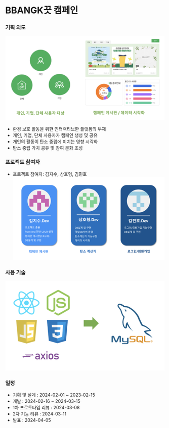 ﻿# BBANGK끗 캠페인
<!-- * readme 작성요령: https://velog.io/@gmlstjq123/Readme.md-%ED%8C%8C%EC%9D%BC-%EC%9E%91%EC%84%B1%EB%B2%95 -->

### 기획 의도
![plan](https://github.com/jisoooo17/bbangkkeut_campaign/blob/main/intro.png)
* 환경 보호 활동을 위한 인터랙티브한 플랫폼의 부재
* 개인, 기업, 단체 사용자가 캠페인 생성 및 공유
* 개인의 활동이 탄소 중립에 미치는 영향 시각화
* 탄소 중립 가치 공유 및 참여 문화 조성

### 프로젝트 참여자
* 프로젝트 참여자: 김지수, 상호형, 김민호
![team](https://github.com/jisoooo17/bbangkkeut_campaign/blob/main/introduce-teamm.png) 

### 사용 기술
![stack](https://github.com/jisoooo17/bbangkkeut_campaign/blob/main/tech-stack.png)



### 일정
* 기획 및 설계 : 2024-02-01 ~ 2023-02-15
* 개발 : 2024-02-16 ~ 2024-03-15
* 1차 프로토타입 리뷰 : 2024-03-08
* 2차 기능 리뷰 : 2024-03-11
* 발표 : 2024-04-05



<!-- ## 확인용
<img src="https://github.com/Sangbbgg/ezTeam2_campaign/assets/151603886/9357efe9-6554-42fb-aa41-938f9389eb33"> -->

